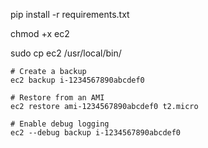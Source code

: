 
pip install -r requirements.txt

chmod +x ec2

sudo cp ec2 /usr/local/bin/

```
# Create a backup
ec2 backup i-1234567890abcdef0

# Restore from an AMI
ec2 restore ami-1234567890abcdef0 t2.micro

# Enable debug logging
ec2 --debug backup i-1234567890abcdef0
```
